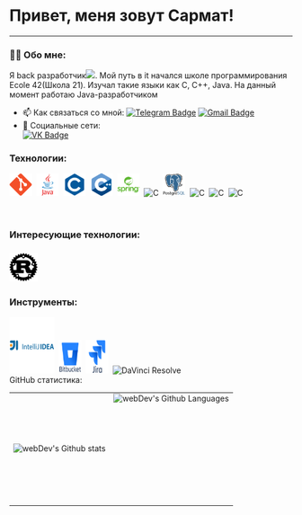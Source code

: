 # Привет, меня зовут Сармат!
---
### :man_technologist: Обо мне:

Я back разработчик<img src="https://media.giphy.com/media/WUlplcMpOCEmTGBtBW/giphy.gif" width="30px">. Мой путь в it начался школе программирования Ecole 42(Школа 21). Изучал такие языки как C, C++, Java. На данный момент работаю Java-разработчиком

- :mailbox: Как связаться со мной: [![Telegram Badge](https://img.shields.io/badge/-SarmatArsoev-blue?style=flat&logo=Telegram&logoColor=white)](https://t.me/rrtacee) [![Gmail Badge](https://img.shields.io/badge/-Gmail-red?style=flat&logo=Gmail&logoColor=white)](mailto:sarsoev2@gmail.com)
- 🤝 Социальные сети:
  <div id="badges">
    <a href="https://vk.com/s.arsoev" target="_blank">
      <img src="https://cdn-icons-png.flaticon.com/512/145/145813.png" width="40" height="40" alt="VK Badge"/>
    </a>
  </div>
<h3>Технологии:</h3>
<div>
  <img src="https://github.com/devicons/devicon/blob/master/icons/git/git-original.svg" title="git" alt="git" width="40" height="40"/>&nbsp
  <img src="https://github.com/devicons/devicon/blob/master/icons/java/java-original-wordmark.svg" title="java" alt="html5" width="40" height="40"/>&nbsp
  <img src="https://github.com/devicons/devicon/blob/master/icons/c/c-plain.svg" title="C" alt="C" width="40" height="40"/>&nbsp;
  <img src="https://github.com/devicons/devicon/blob/master/icons/cplusplus/cplusplus-original.svg" title="C++" alt="C" width="40" height="40"/>&nbsp;
   <img src="https://github.com/devicons/devicon/blob/master/icons/spring/spring-original-wordmark.svg" title="SPRING" alt="C" width="40" height="40"/>&nbsp;
    <img src="https://upload.wikimedia.org/wikipedia/commons/7/79/Spring_Boot.svg" title="SpringBoot" alt="C" width="40" height="40"/>&nbsp;
 <img src="https://github.com/devicons/devicon/blob/master/icons/postgresql/postgresql-original-wordmark.svg" title="Postgresql" alt="C" width="40" height="40"/>&nbsp;
   <img src="https://upload.wikimedia.org/wikipedia/commons/5/59/JUnit_5_Banner.png" title="JUnit" alt="C" width="80" height="40"/>&nbsp;
     <img src="https://upload.wikimedia.org/wikipedia/commons/2/2c/Mockito_Logo.png" title="Mockito" alt="C" width="80" height="40"/>&nbsp;
 <img src="https://upload.wikimedia.org/wikipedia/commons/5/52/Apache_Maven_logo.svg" title="Maven" alt="C" width="100" height="40"/>&nbsp;
</div>
<br>

<br>
<h3>Интересующие технологии:<h3>
<div>
  <img src="https://github.com/devicons/devicon/blob/master/icons/rust/rust-plain.svg" title="RUST" alt="git" width="50" height="50"/>&nbsp
</div>
<h3>Инструменты:</h3>
<div>
  <img src="https://github.com/devicons/devicon/blob/master/icons/intellij/intellij-original-wordmark.svg" title="IntellijIDEA" alt="DaVinci Resolve" width="80" height="100"/>&nbsp;
   <img src="https://github.com/devicons/devicon/blob/master/icons/bitbucket/bitbucket-original-wordmark.svg" title="BitBucked" alt="DaVinci Resolve" width="40" height="60"/>&nbsp;
   <img src="https://github.com/devicons/devicon/blob/master/icons/jira/jira-original-wordmark.svg" title="Jira" alt="DaVinci Resolve" width="40" height="60"/>&nbsp;
    <img src="https://upload.wikimedia.org/wikipedia/commons/3/3a/OpenShift-LogoType.svg" title="OpenShift" alt="DaVinci Resolve" width="40" height="60"/>&nbsp;
</div>
GitHub статистика:
<table>
  <tr>
    <td>
      <img align="left" src="http://github-readme-streak-stats.herokuapp.com?user=SadButTruee&theme=dark&background=000000" alt="webDev's Github stats" />
    </td>
    <td>
      <img height="195px" align="right" alt="webDev's Github Languages" src="https://github-readme-stats-sigma-five.vercel.app/api/top-langs/?username=SadButTruee&layout=compact&theme=vision-friendly-dark" />
    </td>
  </tr>
</table>
